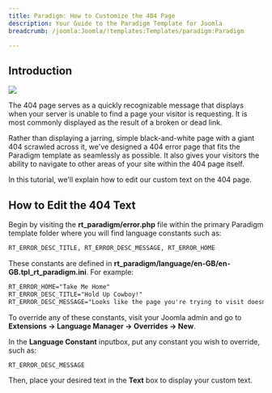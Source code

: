 ```yaml
---
title: Paradigm: How to Customize the 404 Page
description: Your Guide to the Paradigm Template for Joomla
breadcrumb: /joomla:Joomla/!templates:Templates/paradigm:Paradigm

---
```


Introduction
-----

![][template]

The 404 page serves as a quickly recognizable message that displays when your server is unable to find a page your visitor is requesting. It is most commonly displayed as the result of a broken or dead link.

Rather than displaying a jarring, simple black-and-white page with a giant 404 scrawled across it, we've designed a 404 error page that fits the Paradigm template as seamlessly as possible. It also gives your visitors the ability to navigate to other areas of your site within the 404 page itself.

In this tutorial, we'll explain how to edit our custom text on the 404 page.

How to Edit the 404 Text
-----

Begin by visiting the **rt_paradigm/error.php** file within the primary Paradigm template folder where you will find language constants such as: 

~~~ .html
RT_ERROR_DESC_TITLE, RT_ERROR_DESC_MESSAGE, RT_ERROR_HOME
~~~

These constants are defined in **rt_paradigm/language/en-GB/en-GB.tpl_rt_paradigm.ini**. For example:

~~~ .html
RT_ERROR_HOME="Take Me Home"
RT_ERROR_DESC_TITLE="Hold Up Cowboy!"
RT_ERROR_DESC_MESSAGE="Looks like the page you're trying to visit doesn't exist.<br />Please check the URL and try your luck again."
~~~

To override any of these constants, visit your Joomla admin and go to **Extensions -> Language Manager -> Overrides -> New**.

In the **Language Constant** inputbox, put any constant you wish to override, such as: 

~~~ .html
RT_ERROR_DESC_MESSAGE
~~~

Then, place your desired text in the **Text** box to display your custom text.

[template]: assets/404.jpg